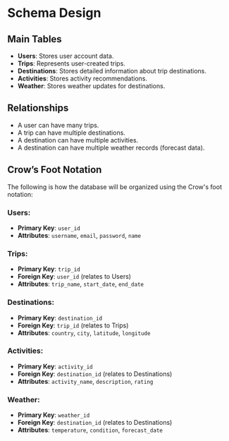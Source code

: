 # Schema Design

## Main Tables

- **Users**: Stores user account data.
- **Trips**: Represents user-created trips.
- **Destinations**: Stores detailed information about trip destinations.
- **Activities**: Stores activity recommendations.
- **Weather**: Stores weather updates for destinations.

## Relationships

- A user can have many trips.
- A trip can have multiple destinations.
- A destination can have multiple activities.
- A destination can have multiple weather records (forecast data).

## Crow’s Foot Notation

The following is how the database will be organized using the Crow's foot notation:

### Users:
- **Primary Key**: `user_id`
- **Attributes**: `username`, `email`, `password`, `name`

### Trips:
- **Primary Key**: `trip_id`
- **Foreign Key**: `user_id` (relates to Users)
- **Attributes**: `trip_name`, `start_date`, `end_date`

### Destinations:
- **Primary Key**: `destination_id`
- **Foreign Key**: `trip_id` (relates to Trips)
- **Attributes**: `country`, `city`, `latitude`, `longitude`

### Activities:
- **Primary Key**: `activity_id`
- **Foreign Key**: `destination_id` (relates to Destinations)
- **Attributes**: `activity_name`, `description`, `rating`

### Weather:
- **Primary Key**: `weather_id`
- **Foreign Key**: `destination_id` (relates to Destinations)
- **Attributes**: `temperature`, `condition`, `forecast_date`

